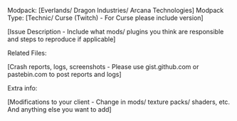 Modpack: [Everlands/ Dragon Industries/ Arcana Technologies]
Modpack Type: [Technic/ Curse (Twitch) - For Curse please include version]

[Issue Description - Include what mods/ plugins you think are responsible and steps to reproduce if applicable]

Related Files:

[Crash reports, logs, screenshots - Please use gist.github.com or pastebin.com to post reports and logs]

Extra info:

[Modifications to your client - Change in mods/ texture packs/ shaders, etc. And anything else you want to add]
